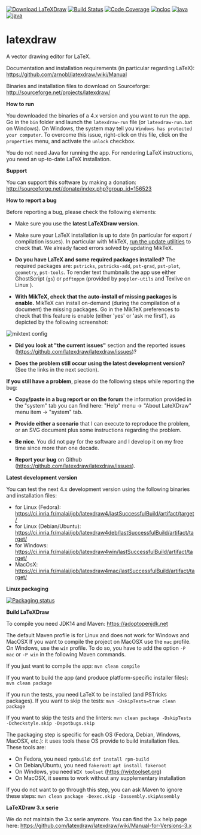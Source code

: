 
[![Download LaTeXDraw](https://img.shields.io/sourceforge/dm/latexdraw.svg)](https://sourceforge.net/projects/latexdraw/files/latexdraw/)
[![Build Status](https://ci.inria.fr/malai/job/latexdraw4/badge/icon)](https://ci.inria.fr/malai/job/latexdraw4/)
[![Code Coverage](https://sonarcloud.io/api/project_badges/measure?project=net.sf.latexdraw%3Alatexdraw&metric=coverage)](https://sonarcloud.io/dashboard?id=net.sf.latexdraw%3Alatexdraw)
[![ncloc](https://sonarcloud.io/api/project_badges/measure?project=net.sf.latexdraw%3Alatexdraw&metric=ncloc)](https://sonarcloud.io/dashboard?id=net.sf.latexdraw%3Alatexdraw)
[![java](https://img.shields.io/badge/java-11-blue.svg)](https://adoptopenjdk.net/)
[![java](https://img.shields.io/badge/license-GPL3-green.svg)](LICENSE)<br/>

latexdraw
=========

A vector drawing editor for LaTeX.

Documentation and installation requirements (in particular regarding LaTeX):
https://github.com/arnobl/latexdraw/wiki/Manual

Binaries and installation files to download on Sourceforge:
http://sourceforge.net/projects/latexdraw/

**How to run**

You downloaded the binaries of a 4.x version and you want to run the app.
Go in the `bin` folder and launch the `latexdraw-run` file (or `latexdraw-run.bat` on Windows).
On Windows, the system may tell you `Windows has protected your computer`.
To overcome this issue, right-click on this file, click on the `properties` menu, and activate the `unlock` checkbox.


You do not need Java for running the app.
For rendering LaTeX instructions, you need an up-to-date LaTeX installation.


**Support**

You can support this software by making a donation:
http://sourceforge.net/donate/index.php?group_id=156523


**How to report a bug**

Before reporting a bug, please check the following elements:
- Make sure you use the **latest LaTeXDraw version**.

- Make sure your LaTeX installation is up to date (in particular for export / compilation issues). In particular with MikTeX, [run the update utilities](https://miktex.org/howto/update-miktex) to check that. We already faced errors solved by updating MikTeX.

- **Do you have LaTeX and some required packages installed?** The required packages are: `pstricks`, `pstricks-add`, `pst-grad`, `pst-plot`, `geometry`, `pst-tools`.
To render text thumbnails the app use either GhostScript (`gs`) or `pdftoppm` (provided by `poppler-utils` and Texlive on Linux ).

- **With MikTeX, check that the auto-install of missing packages is enable.** MikTeX can install on-demand (during the compilation of a document) the missing packages. Go in the MikTeX preferences to check that this feature is enable (either 'yes' or 'ask me first'), as depicted by the following screenshot:

![miktext config](http://latexdraw.sourceforge.net/images2/miktex.png)

- **Did you look at "the current issues"** section and the reported issues (https://github.com/latexdraw/latexdraw/issues)?

- **Does the problem still occur using the latest development version?** (See the links in the next section).

**If you still have a problem**, please do the following steps while reporting the bug:
- **Copy/paste in a bug report or on the forum** the information provided in the "system" tab you can find here: "Help" menu -> "About LateXDraw" menu item -> "system" tab.

- **Provide either a scenario** that I can execute to reproduce the problem, or an SVG document plus some instructions regarding the problem.
- **Be nice**. You did not pay for the software and I develop it on my free time since more than one decade.
- **Report your bug** on Github (https://github.com/latexdraw/latexdraw/issues).


**Latest development version**

You can test the next 4.x development version using the following binaries and installation files:
- for Linux (Fedora): https://ci.inria.fr/malai/job/latexdraw4/lastSuccessfulBuild/artifact/target/
- for Linux (Debian/Ubuntu): https://ci.inria.fr/malai/job/latexdraw4deb/lastSuccessfulBuild/artifact/target/
- for Windows: https://ci.inria.fr/malai/job/latexdraw4win/lastSuccessfulBuild/artifact/target/
- MacOsX: https://ci.inria.fr/malai/job/latexdraw4mac/lastSuccessfulBuild/artifact/target/


**Linux packaging** 

[![Packaging status](https://repology.org/badge/vertical-allrepos/latexdraw.svg)](https://repology.org/metapackage/latexdraw)


**Build LaTeXDraw**

To compile you need JDK14 and Maven:
https://adoptopenjdk.net

The default Maven profile is for Linux and does not work for Windows and MacOSX
If you want to compile the project on MacOSX use the `mac` profile.
On Windows, use the `win` profile.
To do so, you have to add the option `-P mac` or `-P win` in the following Maven commands.

If you just want to compile the app:
`mvn clean compile`

If you want to build the app (and produce platform-specific installer files):
`mvn clean package`

If you run the tests, you need LaTeX to be installed (and PSTricks packages). 
If you want to skip the tests:
`mvn -DskipTests=true clean package`

If you want to skip the tests and the linters:
`mvn clean package -DskipTests -Dcheckstyle.skip -Dspotbugs.skip`

The packaging step is specific for each OS (Fedora, Debian, Windows, MacOSX, etc.):
it uses tools these OS provide to build installation files.
These tools are:
- On Fedora, you need `rpmbuild`:
 `dnf install rpm-build`
- On Debian/Ubuntu, you need `fakeroot`: `apt install fakeroot`
- On Windows, you need `WIX toolset` (https://wixtoolset.org)
- On MacOSX, it seems to work without any supplementary installation

If you do not want to go through this step, you can ask Maven to ignore these steps:
`mvn clean package -Dexec.skip -Dassembly.skipAssembly`



**LaTeXDraw 3.x serie**

We do not maintain the 3.x serie anymore.
You can find the 3.x help page here:
https://github.com/latexdraw/latexdraw/wiki/Manual-for-Versions-3.x

